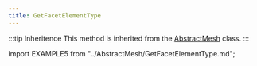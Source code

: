 ```yaml
---
title: GetFacetElementType
---
```


:::tip Inheritence
This method is inherited from the [AbstractMesh](../AbstractMesh/AbstractMesh_.md) class.
:::

import EXAMPLE5 from "../AbstractMesh/GetFacetElementType.md";

<EXAMPLE5 />
